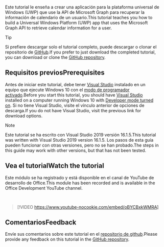 <!-- markdownlint-disable MD002 MD041 -->

<span data-ttu-id="da4ee-101">Este tutorial le enseña a crear una aplicación para la plataforma universal de Windows (UWP) que use la API de Microsoft Graph para recuperar la información de calendario de un usuario.</span><span class="sxs-lookup"><span data-stu-id="da4ee-101">This tutorial teaches you how to build a Universal Windows Platform (UWP) app that uses the Microsoft Graph API to retrieve calendar information for a user.</span></span>

> [!TIP]
> <span data-ttu-id="da4ee-102">Si prefiere descargar solo el tutorial completo, puede descargar o clonar el repositorio de [GitHub](https://github.com/microsoftgraph/msgraph-training-uwp).</span><span class="sxs-lookup"><span data-stu-id="da4ee-102">If you prefer to just download the completed tutorial, you can download or clone the [GitHub repository](https://github.com/microsoftgraph/msgraph-training-uwp).</span></span>

## <a name="prerequisites"></a><span data-ttu-id="da4ee-103">Requisitos previos</span><span class="sxs-lookup"><span data-stu-id="da4ee-103">Prerequisites</span></span>

<span data-ttu-id="da4ee-104">Antes de iniciar este tutorial, debe tener [Visual Studio](https://visualstudio.microsoft.com/vs/) instalado en un equipo que ejecute Windows 10 con el [modo de programador activado](https://docs.microsoft.com/windows/uwp/get-started/enable-your-device-for-development).</span><span class="sxs-lookup"><span data-stu-id="da4ee-104">Before you start this tutorial, you should have [Visual Studio](https://visualstudio.microsoft.com/vs/) installed on a computer running Windows 10 with [Developer mode turned on](https://docs.microsoft.com/windows/uwp/get-started/enable-your-device-for-development).</span></span> <span data-ttu-id="da4ee-105">Si no tiene Visual Studio, visite el vínculo anterior de opciones de descarga.</span><span class="sxs-lookup"><span data-stu-id="da4ee-105">If you do not have Visual Studio, visit the previous link for download options.</span></span>

> [!NOTE]
> <span data-ttu-id="da4ee-106">Este tutorial se ha escrito con Visual Studio 2019 versión 16.1.5.</span><span class="sxs-lookup"><span data-stu-id="da4ee-106">This tutorial was written with Visual Studio 2019 version 16.1.5.</span></span> <span data-ttu-id="da4ee-107">Los pasos de esta guía pueden funcionar con otras versiones, pero no se han probado.</span><span class="sxs-lookup"><span data-stu-id="da4ee-107">The steps in this guide may work with other versions, but that has not been tested.</span></span>

## <a name="watch-the-tutorial"></a><span data-ttu-id="da4ee-108">Vea el tutorial</span><span class="sxs-lookup"><span data-stu-id="da4ee-108">Watch the tutorial</span></span>

<span data-ttu-id="da4ee-109">Este módulo se ha registrado y está disponible en el canal de YouTube de desarrollo de Office.</span><span class="sxs-lookup"><span data-stu-id="da4ee-109">This module has been recorded and is available in the Office Development YouTube channel.</span></span>

<!-- markdownlint-disable MD033 MD034 -->
<br/>

> [!VIDEO https://www.youtube-nocookie.com/embed/oBYCBxkWMRA]
<!-- markdownlint-enable MD033 MD034 -->

## <a name="feedback"></a><span data-ttu-id="da4ee-110">Comentarios</span><span class="sxs-lookup"><span data-stu-id="da4ee-110">Feedback</span></span>

<span data-ttu-id="da4ee-111">Envíe sus comentarios sobre este tutorial en el [repositorio de github](https://github.com/microsoftgraph/msgraph-training-uwp).</span><span class="sxs-lookup"><span data-stu-id="da4ee-111">Please provide any feedback on this tutorial in the [GitHub repository](https://github.com/microsoftgraph/msgraph-training-uwp).</span></span>
